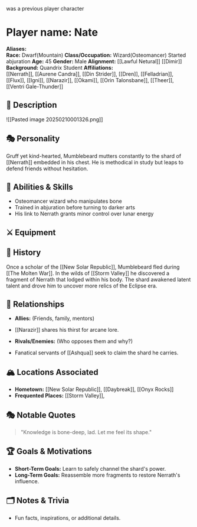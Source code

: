 was a previous player character

# Player name: Nate

**Aliases:**  
**Race:**  Dwarf(Mountain)
**Class/Occupation:**  Wizard(Osteomancer) Started abjuration
**Age:**  45
**Gender:**  Male
**Alignment:**  [[Lawful Netural]] [[Dimir]]
**Background:**  Quandrix Student
**Affiliations:**  
[[Nerrath]], [[Aurene Candra]], [[Din Strider]], [[Dren]], [[Felladrian]], [[Flux]], [[Igni]], [[Narazir]], [[Okami]], [[Orin Talonsbane]], [[Theer]], [[Ventri Gale-Thunder]] 
## 📝 Description
![[Pasted image 20250210001326.png]]

## 🎭 Personality
Gruff yet kind-hearted, Mumblebeard mutters constantly to the shard of [[Nerrath]] embedded in his chest. He is methodical in study but leaps to defend friends without hesitation.
## 🏹 Abilities & Skills
- Osteomancer wizard who manipulates bone
- Trained in abjuration before turning to darker arts
- His link to Nerrath grants minor control over lunar energy
## ⚔️ Equipment  

## 📖 History
Once a scholar of the [[New Solar Republic]], Mumblebeard fled during [[The Molten War]]. In the wilds of [[Storm Valley]] he discovered a fragment of Nerrath that lodged within his body. The shard awakened latent talent and drove him to uncover more relics of the Eclipse era.
## 🧩 Relationships
- **Allies:** (Friends, family, mentors)

- [[Narazir]] shares his thirst for arcane lore.

- **Rivals/Enemies:** (Who opposes them and why?)

- Fanatical servants of [[Ashqua]] seek to claim the shard he carries.

## 🏔️ Locations Associated  
- **Hometown:**  [[New Solar Republic]], [[Daybreak]], [[Onyx Rocks]]
- **Frequented Places:**  [[Storm Valley]], 

## 🎭 Notable Quotes
> "Knowledge is bone-deep, lad. Let me feel its shape."

## 🏆 Goals & Motivations
- **Short-Term Goals:** Learn to safely channel the shard's power.
- **Long-Term Goals:** Reassemble more fragments to restore Nerrath's influence.

## 🗂️ Notes & Trivia  
- Fun facts, inspirations, or additional details.  